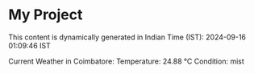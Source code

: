 # My Project

This content is dynamically generated in Indian Time (IST): 2024-09-16 01:09:46 IST


Current Weather in Coimbatore:
Temperature: 24.88 °C
Condition: mist
